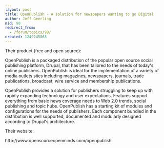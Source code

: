 ```yaml
---
layout: post
title: OpenPublish - A solution for newspapers wanting to go Digital
author: Jeff Geerling
nid: 90
redirect_from:
  - /forum/topics/90/
created: 1249245868
---
```

<p>Their product (free and open source):</p>
<p>OpenPublish is a packaged distribution of the popular open source social publishing platform, Drupal, that has been tailored to the needs of today's online publishers. OpenPublish is ideal for the implementation of a variety of media outlets sites including magazines, newspapers, journals, trade publications, broadcast, wire service and membership publications.</p>
<p>OpenPublish provides a solution for publishers struggling to keep up with rapidly expanding technology and user expectations. Features support everything from basic news coverage needs to Web 2.0 trends, social publishing and topic hubs. OpenPublish has a starting kit of modules and configurations for the needs of publishers. Each component bundled in the distribution is well supported, documented and modularly designed according to Drupal's architecture.</p>
<p>Their website:</p>
<p>http://www.opensourceopenminds.com/openpublish</p>
